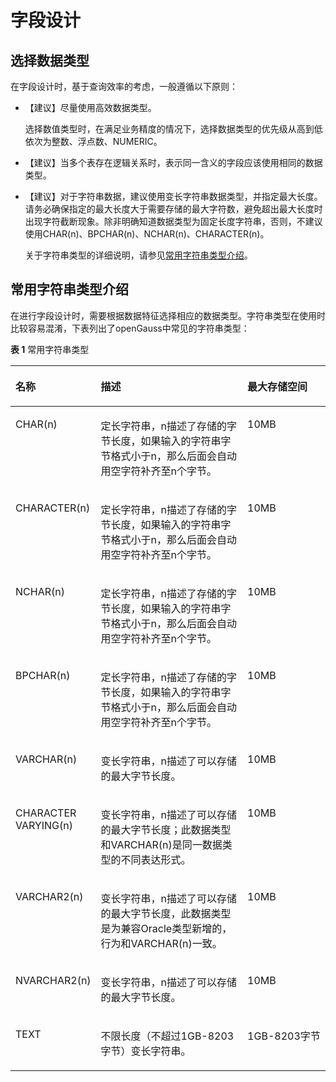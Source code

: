# 字段设计<a name="ZH-CN_TOPIC_0000001102708106"></a>

## 选择数据类型<a name="section52674274151022"></a>

在字段设计时，基于查询效率的考虑，一般遵循以下原则：

-   【建议】尽量使用高效数据类型。

    选择数值类型时，在满足业务精度的情况下，选择数据类型的优先级从高到低依次为整数、浮点数、NUMERIC。

-   【建议】当多个表存在逻辑关系时，表示同一含义的字段应该使用相同的数据类型。
-   【建议】对于字符串数据，建议使用变长字符串数据类型，并指定最大长度。请务必确保指定的最大长度大于需要存储的最大字符数，避免超出最大长度时出现字符截断现象。除非明确知道数据类型为固定长度字符串，否则，不建议使用CHAR\(n\)、BPCHAR\(n\)、NCHAR\(n\)、CHARACTER\(n\)。

    关于字符串类型的详细说明，请参见[常用字符串类型介绍](#section290310115932)。


## 常用字符串类型介绍<a name="section290310115932"></a>

在进行字段设计时，需要根据数据特征选择相应的数据类型。字符串类型在使用时比较容易混淆，下表列出了openGauss中常见的字符串类型：

**表 1**  常用字符串类型

<a name="table50547859"></a>
<table><thead align="left"><tr id="row888699"><th class="cellrowborder" valign="top" width="26.567343265673433%" id="mcps1.2.4.1.1"><p id="p4875833"><a name="p4875833"></a><a name="p4875833"></a><strong id="b43882502"><a name="b43882502"></a><a name="b43882502"></a>名称</strong></p>
</th>
<th class="cellrowborder" valign="top" width="46.865313468653135%" id="mcps1.2.4.1.2"><p id="p64821786"><a name="p64821786"></a><a name="p64821786"></a><strong id="b46525162"><a name="b46525162"></a><a name="b46525162"></a>描述</strong></p>
</th>
<th class="cellrowborder" valign="top" width="26.567343265673433%" id="mcps1.2.4.1.3"><p id="p10441773"><a name="p10441773"></a><a name="p10441773"></a><strong id="b26867098"><a name="b26867098"></a><a name="b26867098"></a>最大存储空间</strong></p>
</th>
</tr>
</thead>
<tbody><tr id="row28751319"><td class="cellrowborder" valign="top" width="26.567343265673433%" headers="mcps1.2.4.1.1 "><p id="p47155484"><a name="p47155484"></a><a name="p47155484"></a>CHAR(n)</p>
</td>
<td class="cellrowborder" valign="top" width="46.865313468653135%" headers="mcps1.2.4.1.2 "><p id="p61497874"><a name="p61497874"></a><a name="p61497874"></a>定长字符串，n描述了存储的字节长度，如果输入的字符串字节格式小于n，那么后面会自动用空字符补齐至n个字节。</p>
</td>
<td class="cellrowborder" valign="top" width="26.567343265673433%" headers="mcps1.2.4.1.3 "><p id="p15271904"><a name="p15271904"></a><a name="p15271904"></a>10MB</p>
</td>
</tr>
<tr id="row3229416"><td class="cellrowborder" valign="top" width="26.567343265673433%" headers="mcps1.2.4.1.1 "><p id="p60256175"><a name="p60256175"></a><a name="p60256175"></a>CHARACTER(n)</p>
</td>
<td class="cellrowborder" valign="top" width="46.865313468653135%" headers="mcps1.2.4.1.2 "><p id="p48911969"><a name="p48911969"></a><a name="p48911969"></a>定长字符串，n描述了存储的字节长度，如果输入的字符串字节格式小于n，那么后面会自动用空字符补齐至n个字节。</p>
</td>
<td class="cellrowborder" valign="top" width="26.567343265673433%" headers="mcps1.2.4.1.3 "><p id="p2446568"><a name="p2446568"></a><a name="p2446568"></a>10MB</p>
</td>
</tr>
<tr id="row22019119"><td class="cellrowborder" valign="top" width="26.567343265673433%" headers="mcps1.2.4.1.1 "><p id="p38718224"><a name="p38718224"></a><a name="p38718224"></a>NCHAR(n)</p>
</td>
<td class="cellrowborder" valign="top" width="46.865313468653135%" headers="mcps1.2.4.1.2 "><p id="p49168441"><a name="p49168441"></a><a name="p49168441"></a>定长字符串，n描述了存储的字节长度，如果输入的字符串字节格式小于n，那么后面会自动用空字符补齐至n个字节。</p>
</td>
<td class="cellrowborder" valign="top" width="26.567343265673433%" headers="mcps1.2.4.1.3 "><p id="p23220819"><a name="p23220819"></a><a name="p23220819"></a>10MB</p>
</td>
</tr>
<tr id="row7660786"><td class="cellrowborder" valign="top" width="26.567343265673433%" headers="mcps1.2.4.1.1 "><p id="p16543928"><a name="p16543928"></a><a name="p16543928"></a>BPCHAR(n)</p>
</td>
<td class="cellrowborder" valign="top" width="46.865313468653135%" headers="mcps1.2.4.1.2 "><p id="p64989762"><a name="p64989762"></a><a name="p64989762"></a>定长字符串，n描述了存储的字节长度，如果输入的字符串字节格式小于n，那么后面会自动用空字符补齐至n个字节。</p>
</td>
<td class="cellrowborder" valign="top" width="26.567343265673433%" headers="mcps1.2.4.1.3 "><p id="p29679352"><a name="p29679352"></a><a name="p29679352"></a>10MB</p>
</td>
</tr>
<tr id="row65787584"><td class="cellrowborder" valign="top" width="26.567343265673433%" headers="mcps1.2.4.1.1 "><p id="p27194084"><a name="p27194084"></a><a name="p27194084"></a>VARCHAR(n)</p>
</td>
<td class="cellrowborder" valign="top" width="46.865313468653135%" headers="mcps1.2.4.1.2 "><p id="p55237225"><a name="p55237225"></a><a name="p55237225"></a>变长字符串，n描述了可以存储的最大字节长度。</p>
</td>
<td class="cellrowborder" valign="top" width="26.567343265673433%" headers="mcps1.2.4.1.3 "><p id="p45030263"><a name="p45030263"></a><a name="p45030263"></a>10MB</p>
</td>
</tr>
<tr id="row2619184"><td class="cellrowborder" valign="top" width="26.567343265673433%" headers="mcps1.2.4.1.1 "><p id="p10827357"><a name="p10827357"></a><a name="p10827357"></a>CHARACTER VARYING(n)</p>
</td>
<td class="cellrowborder" valign="top" width="46.865313468653135%" headers="mcps1.2.4.1.2 "><p id="p4600743"><a name="p4600743"></a><a name="p4600743"></a>变长字符串，n描述了可以存储的最大字节长度；此数据类型和VARCHAR(n)是同一数据类型的不同表达形式。</p>
</td>
<td class="cellrowborder" valign="top" width="26.567343265673433%" headers="mcps1.2.4.1.3 "><p id="p37115893"><a name="p37115893"></a><a name="p37115893"></a>10MB</p>
</td>
</tr>
<tr id="row65607585"><td class="cellrowborder" valign="top" width="26.567343265673433%" headers="mcps1.2.4.1.1 "><p id="p12614193"><a name="p12614193"></a><a name="p12614193"></a>VARCHAR2(n)</p>
</td>
<td class="cellrowborder" valign="top" width="46.865313468653135%" headers="mcps1.2.4.1.2 "><p id="p15116730"><a name="p15116730"></a><a name="p15116730"></a>变长字符串，n描述了可以存储的最大字节长度，此数据类型是为兼容Oracle类型新增的，行为和VARCHAR(n)一致。</p>
</td>
<td class="cellrowborder" valign="top" width="26.567343265673433%" headers="mcps1.2.4.1.3 "><p id="p16495587"><a name="p16495587"></a><a name="p16495587"></a>10MB</p>
</td>
</tr>
<tr id="row14242555"><td class="cellrowborder" valign="top" width="26.567343265673433%" headers="mcps1.2.4.1.1 "><p id="p12796279"><a name="p12796279"></a><a name="p12796279"></a>NVARCHAR2(n)</p>
</td>
<td class="cellrowborder" valign="top" width="46.865313468653135%" headers="mcps1.2.4.1.2 "><p id="p29865704"><a name="p29865704"></a><a name="p29865704"></a>变长字符串，n描述了可以存储的最大字节长度。</p>
</td>
<td class="cellrowborder" valign="top" width="26.567343265673433%" headers="mcps1.2.4.1.3 "><p id="p28826987"><a name="p28826987"></a><a name="p28826987"></a>10MB</p>
</td>
</tr>
<tr id="row58116296"><td class="cellrowborder" valign="top" width="26.567343265673433%" headers="mcps1.2.4.1.1 "><p id="p9799559"><a name="p9799559"></a><a name="p9799559"></a>TEXT</p>
</td>
<td class="cellrowborder" valign="top" width="46.865313468653135%" headers="mcps1.2.4.1.2 "><p id="p55566810"><a name="p55566810"></a><a name="p55566810"></a>不限长度（不超过1GB-8203字节）变长字符串。</p>
</td>
<td class="cellrowborder" valign="top" width="26.567343265673433%" headers="mcps1.2.4.1.3 "><p id="p4617770"><a name="p4617770"></a><a name="p4617770"></a>1GB-8203字节</p>
</td>
</tr>
</tbody>
</table>
